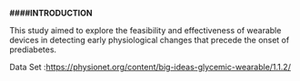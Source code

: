 **####INTRODUCTION**

This study aimed to explore the feasibility and effectiveness of wearable devices in detecting early physiological changes that precede the onset of prediabetes.



Data Set :https://physionet.org/content/big-ideas-glycemic-wearable/1.1.2/
